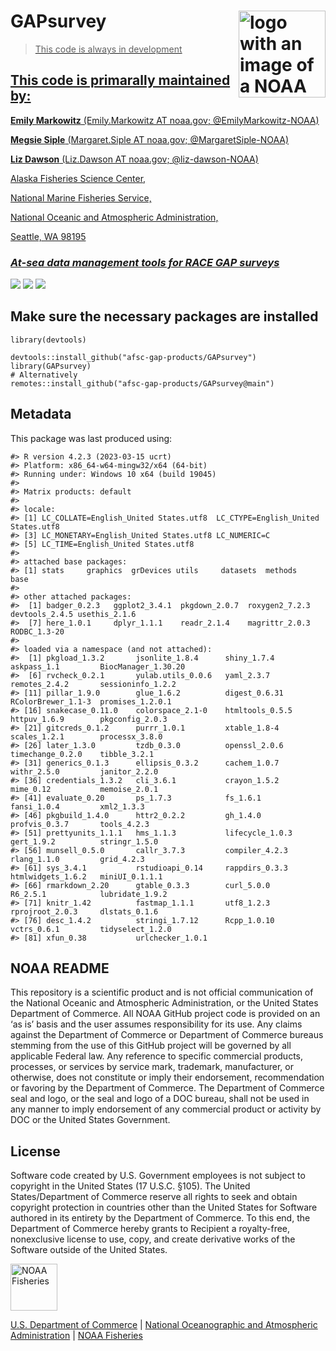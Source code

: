 <!-- README.md is generated from README.Rmd. Please edit that file -->

# GAPsurvey <a href={https://afsc-gap-products.github.io/GAPsurvey}><img src="man/figures/logo.png" align="right" width=139 height=139 alt="logo with an image of a NOAA Fisheries report" />

> This code is always in development

## This code is primarally maintained by:

**Emily Markowitz** (Emily.Markowitz AT noaa.gov; @EmilyMarkowitz-NOAA)

**Megsie Siple** (Margaret.Siple AT noaa.gov; @MargaretSiple-NOAA)

**Liz Dawson** (Liz.Dawson AT noaa.gov; @liz-dawson-NOAA)

Alaska Fisheries Science Center,

National Marine Fisheries Service,

National Oceanic and Atmospheric Administration,

Seattle, WA 98195

### *At-sea data management tools for RACE GAP surveys*

[![](https://img.shields.io/badge/devel%20version-2023.04.01-blue.svg)](https://github.com/afsc-gap-products/GAPsurvey)
[![](https://img.shields.io/badge/lifecycle-maturing-blue.svg)](https://lifecycle.r-lib.org/articles/stages.html#maturing)
[![](https://img.shields.io/github/last-commit/afsc-gap-products/GAPsurvey.svg)](https://github.com/afsc-gap-products/GAPsurvey/commits/main)

## Make sure the necessary packages are installed

    library(devtools)

    devtools::install_github("afsc-gap-products/GAPsurvey")
    library(GAPsurvey)
    # Alternatively
    remotes::install_github("afsc-gap-products/GAPsurvey@main")

## Metadata

This package was last produced using:

    #> R version 4.2.3 (2023-03-15 ucrt)
    #> Platform: x86_64-w64-mingw32/x64 (64-bit)
    #> Running under: Windows 10 x64 (build 19045)
    #> 
    #> Matrix products: default
    #> 
    #> locale:
    #> [1] LC_COLLATE=English_United States.utf8  LC_CTYPE=English_United States.utf8   
    #> [3] LC_MONETARY=English_United States.utf8 LC_NUMERIC=C                          
    #> [5] LC_TIME=English_United States.utf8    
    #> 
    #> attached base packages:
    #> [1] stats     graphics  grDevices utils     datasets  methods   base     
    #> 
    #> other attached packages:
    #>  [1] badger_0.2.3   ggplot2_3.4.1  pkgdown_2.0.7  roxygen2_7.2.3 devtools_2.4.5 usethis_2.1.6 
    #>  [7] here_1.0.1     dplyr_1.1.1    readr_2.1.4    magrittr_2.0.3 RODBC_1.3-20  
    #> 
    #> loaded via a namespace (and not attached):
    #>  [1] pkgload_1.3.2       jsonlite_1.8.4      shiny_1.7.4         askpass_1.1         BiocManager_1.30.20
    #>  [6] rvcheck_0.2.1       yulab.utils_0.0.6   yaml_2.3.7          remotes_2.4.2       sessioninfo_1.2.2  
    #> [11] pillar_1.9.0        glue_1.6.2          digest_0.6.31       RColorBrewer_1.1-3  promises_1.2.0.1   
    #> [16] snakecase_0.11.0    colorspace_2.1-0    htmltools_0.5.5     httpuv_1.6.9        pkgconfig_2.0.3    
    #> [21] gitcreds_0.1.2      purrr_1.0.1         xtable_1.8-4        scales_1.2.1        processx_3.8.0     
    #> [26] later_1.3.0         tzdb_0.3.0          openssl_2.0.6       timechange_0.2.0    tibble_3.2.1       
    #> [31] generics_0.1.3      ellipsis_0.3.2      cachem_1.0.7        withr_2.5.0         janitor_2.2.0      
    #> [36] credentials_1.3.2   cli_3.6.1           crayon_1.5.2        mime_0.12           memoise_2.0.1      
    #> [41] evaluate_0.20       ps_1.7.3            fs_1.6.1            fansi_1.0.4         xml2_1.3.3         
    #> [46] pkgbuild_1.4.0      httr2_0.2.2         gh_1.4.0            profvis_0.3.7       tools_4.2.3        
    #> [51] prettyunits_1.1.1   hms_1.1.3           lifecycle_1.0.3     gert_1.9.2          stringr_1.5.0      
    #> [56] munsell_0.5.0       callr_3.7.3         compiler_4.2.3      rlang_1.1.0         grid_4.2.3         
    #> [61] sys_3.4.1           rstudioapi_0.14     rappdirs_0.3.3      htmlwidgets_1.6.2   miniUI_0.1.1.1     
    #> [66] rmarkdown_2.20      gtable_0.3.3        curl_5.0.0          R6_2.5.1            lubridate_1.9.2    
    #> [71] knitr_1.42          fastmap_1.1.1       utf8_1.2.3          rprojroot_2.0.3     dlstats_0.1.6      
    #> [76] desc_1.4.2          stringi_1.7.12      Rcpp_1.0.10         vctrs_0.6.1         tidyselect_1.2.0   
    #> [81] xfun_0.38           urlchecker_1.0.1

## NOAA README

This repository is a scientific product and is not official
communication of the National Oceanic and Atmospheric Administration, or
the United States Department of Commerce. All NOAA GitHub project code
is provided on an ‘as is’ basis and the user assumes responsibility for
its use. Any claims against the Department of Commerce or Department of
Commerce bureaus stemming from the use of this GitHub project will be
governed by all applicable Federal law. Any reference to specific
commercial products, processes, or services by service mark, trademark,
manufacturer, or otherwise, does not constitute or imply their
endorsement, recommendation or favoring by the Department of Commerce.
The Department of Commerce seal and logo, or the seal and logo of a DOC
bureau, shall not be used in any manner to imply endorsement of any
commercial product or activity by DOC or the United States Government.

## License

Software code created by U.S. Government employees is not subject to
copyright in the United States (17 U.S.C. §105). The United
States/Department of Commerce reserve all rights to seek and obtain
copyright protection in countries other than the United States for
Software authored in its entirety by the Department of Commerce. To this
end, the Department of Commerce hereby grants to Recipient a
royalty-free, nonexclusive license to use, copy, and create derivative
works of the Software outside of the United States.

<img src="https://raw.githubusercontent.com/nmfs-general-modeling-tools/nmfspalette/main/man/figures/noaa-fisheries-rgb-2line-horizontal-small.png" height="75" alt="NOAA Fisheries">

[U.S. Department of Commerce](https://www.commerce.gov/) | [National
Oceanographic and Atmospheric Administration](https://www.noaa.gov) |
[NOAA Fisheries](https://www.fisheries.noaa.gov/)
